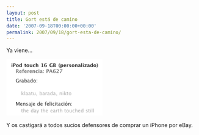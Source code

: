 ```yaml
---
layout: post
title: Gort está de camino
date: '2007-09-18T00:00:00+00:00'
permalink: 2007/09/18/gort-esta-de-camino/
---
```

Ya viene...

<img src='/assets/zz790e6eb8.png' alt='Gort' class="centro" />

Y os castigará a todos sucios defensores de comprar un iPhone por eBay. 
